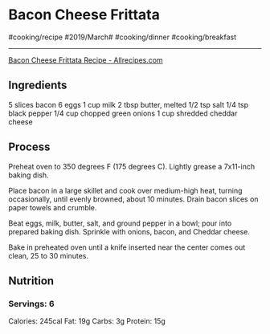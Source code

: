 # Bacon Cheese Frittata
#cooking/recipe #2019/March# #cooking/dinner #cooking/breakfast
- - - -
[Bacon Cheese Frittata Recipe - Allrecipes.com](https://www.allrecipes.com/recipe/222584/bacon-cheese-frittata/)

## Ingredients
5 slices bacon
6 eggs
1 cup milk
2 tbsp butter, melted
1/2 tsp salt
1/4 tsp black pepper
1/4 cup chopped green onions
1 cup shredded cheddar cheese

## Process
Preheat oven to 350 degrees F (175 degrees C). Lightly grease a 7x11-inch baking dish.

Place bacon in a large skillet and cook over medium-high heat, turning occasionally, until evenly browned, about 10 minutes. Drain bacon slices on paper towels and crumble.

Beat eggs, milk, butter, salt, and ground pepper in a bowl; pour into prepared baking dish. Sprinkle with onions, bacon, and Cheddar cheese.

Bake in preheated oven until a knife inserted near the center comes out clean, 25 to 30 minutes.

## Nutrition
### Servings: 6
Calories: 245cal
Fat: 19g
Carbs: 3g
Protein: 15g